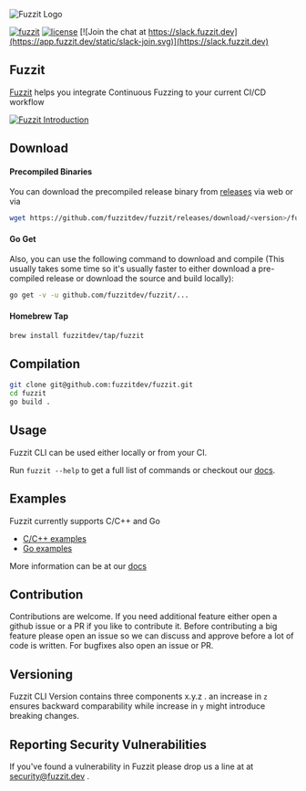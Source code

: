 ![Fuzzit Logo](https://app.fuzzit.dev/static/fuzzit.svg)

[![fuzzit](https://app.fuzzit.dev/static/fuzzit-passing-green.svg)](https://app.fuzzit.dev)
[![license](https://app.fuzzit.dev/static/license-apache-blue.svg)](https://github.com/fuzzitdev/Fuzzit/blob/master/LICENSE)
[![Join the chat at https://slack.fuzzit.dev](https://app.fuzzit.dev/static/slack-join.svg)](https://slack.fuzzit.dev)

## Fuzzit
[Fuzzit](https://fuzzit.dev) helps you integrate Continuous Fuzzing to your current CI/CD workflow

[![Fuzzit Introduction](https://img.youtube.com/vi/Va7rfTTPiNo/maxresdefault.jpg)](https://www.youtube.com/watch?v=Va7rfTTPiNo)

## Download

#### Precompiled Binaries

You can download the precompiled release binary from [releases](https://github.com/fuzzitdev/fuzzit/releases) via web
or via

```bash
wget https://github.com/fuzzitdev/fuzzit/releases/download/<version>/fuzzit_<version>_<os>_<arch>
```

#### Go Get

Also, you can use the following command to download and compile (This usually takes some time so it's usually faster to either download a pre-compiled release or download the source and build locally):

```bash
go get -v -u github.com/fuzzitdev/fuzzit/...
```

#### Homebrew Tap

```bash
brew install fuzzitdev/tap/fuzzit
```

## Compilation

```bash
git clone git@github.com:fuzzitdev/fuzzit.git
cd fuzzit
go build .
```

## Usage

Fuzzit CLI can be used either locally or from your CI.

Run `fuzzit --help` to get a full list of commands or checkout our [docs](https://docs.fuzzit.dev).

## Examples

Fuzzit currently supports C/C++ and Go

* [C/C++ examples](https://github.com/fuzzitdev/example-c)
* [Go examples](https://github.com/fuzzitdev/example-go)

More information can be at our [docs](https://docs.fuzzit.dev) 

## Contribution

Contributions are welcome. If you need additional feature either open a github issue or a PR
if you like to contribute it. Before contributing a big feature please open an issue so we can discuss and 
approve before a lot of code is written. For bugfixes also open an issue or PR.


## Versioning

Fuzzit CLI Version contains three components x.y.z . an increase in `z` ensures backward comparability while increase
in `y` might introduce breaking changes.  

## Reporting Security Vulnerabilities

If you've found a vulnerability in Fuzzit please drop us a line at at [security@fuzzit.dev](security@fuzzit.dev)
. 

